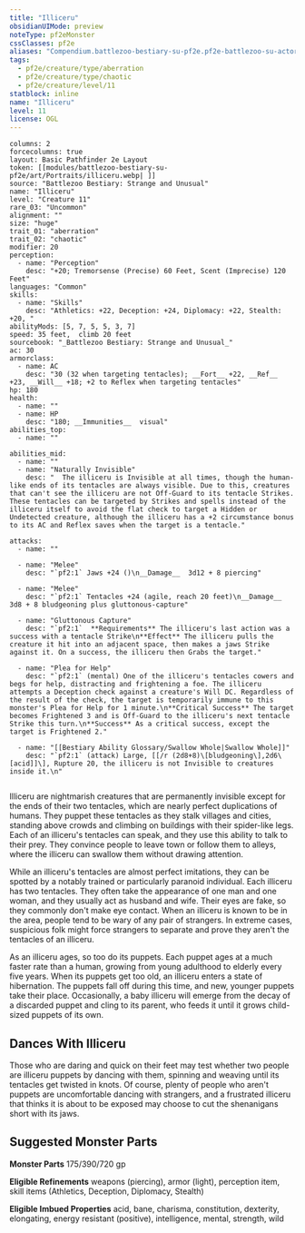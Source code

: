 ```yaml
---
title: "Illiceru"
obsidianUIMode: preview
noteType: pf2eMonster
cssClasses: pf2e
aliases: "Compendium.battlezoo-bestiary-su-pf2e.pf2e-battlezoo-su-actors.Actor.ZhTbzMBiD9gIlZIg" 
tags:
  - pf2e/creature/type/aberration
  - pf2e/creature/type/chaotic
  - pf2e/creature/level/11
statblock: inline
name: "Illiceru"
level: 11
license: OGL
---
```


```statblock
columns: 2
forcecolumns: true
layout: Basic Pathfinder 2e Layout
token: [[modules/battlezoo-bestiary-su-pf2e/art/Portraits/illiceru.webp| ]]
source: "Battlezoo Bestiary: Strange and Unusual"
name: "Illiceru"
level: "Creature 11"
rare_03: "Uncommon"
alignment: ""
size: "huge"
trait_01: "aberration"
trait_02: "chaotic"
modifier: 20
perception:
  - name: "Perception"
    desc: "+20; Tremorsense (Precise) 60 Feet, Scent (Imprecise) 120 Feet"
languages: "Common"
skills:
  - name: "Skills"
    desc: "Athletics: +22, Deception: +24, Diplomacy: +22, Stealth: +20, "
abilityMods: [5, 7, 5, 5, 3, 7]
speed: 35 feet,  climb 20 feet
sourcebook: "_Battlezoo Bestiary: Strange and Unusual_"
ac: 30
armorclass:
  - name: AC
    desc: "30 (32 when targeting tentacles); __Fort__ +22, __Ref__ +23, __Will__ +18; +2 to Reflex when targeting tentacles"
hp: 180
health:
  - name: ""
  - name: HP
    desc: "180; __Immunities__  visual"
abilities_top:
  - name: ""

abilities_mid:
  - name: ""
  - name: "Naturally Invisible"
    desc: "  The illiceru is Invisible at all times, though the human- like ends of its tentacles are always visible. Due to this, creatures that can't see the illiceru are not Off-Guard to its tentacle Strikes. These tentacles can be targeted by Strikes and spells instead of the illiceru itself to avoid the flat check to target a Hidden or Undetected creature, although the illiceru has a +2 circumstance bonus to its AC and Reflex saves when the target is a tentacle."

attacks:
  - name: ""

  - name: "Melee"
    desc: "`pf2:1` Jaws +24 ()\n__Damage__  3d12 + 8 piercing"

  - name: "Melee"
    desc: "`pf2:1` Tentacles +24 (agile, reach 20 feet)\n__Damage__  3d8 + 8 bludgeoning plus gluttonous-capture"

  - name: "Gluttonous Capture"
    desc: "`pf2:1`  **Requirements** The illiceru's last action was a success with a tentacle Strike\n**Effect** The illiceru pulls the creature it hit into an adjacent space, then makes a jaws Strike against it. On a success, the illiceru then Grabs the target."

  - name: "Plea for Help"
    desc: "`pf2:1` (mental) One of the illiceru's tentacles cowers and begs for help, distracting and frightening a foe. The illiceru attempts a Deception check against a creature's Will DC. Regardless of the result of the check, the target is temporarily immune to this monster's Plea for Help for 1 minute.\n**Critical Success** The target becomes Frightened 3 and is Off-Guard to the illiceru's next tentacle Strike this turn.\n**Success** As a critical success, except the target is Frightened 2."

  - name: "[[Bestiary Ability Glossary/Swallow Whole|Swallow Whole]]"
    desc: "`pf2:1` (attack) Large, [[/r (2d8+8)\[bludgeoning\],2d6\[acid]]\], Rupture 20, the illiceru is not Invisible to creatures inside it.\n"
 
```



Illiceru are nightmarish creatures that are permanently invisible except for the ends of their two tentacles, which are nearly perfect duplications of humans. They puppet these tentacles as they stalk villages and cities, standing above crowds and climbing on buildings with their spider-like legs. Each of an illiceru's tentacles can speak, and they use this ability to talk to their prey. They convince people to leave town or follow them to alleys, where the illiceru can swallow them without drawing attention.

While an illiceru's tentacles are almost perfect imitations, they can be spotted by a notably trained or particularly paranoid individual. Each illiceru has two tentacles. They often take the appearance of one man and one woman, and they usually act as husband and wife. Their eyes are fake, so they commonly don't make eye contact. When an illiceru is known to be in the area, people tend to be wary of any pair of strangers. In extreme cases, suspicious folk might force strangers to separate and prove they aren't the tentacles of an illiceru.

As an illiceru ages, so too do its puppets. Each puppet ages at a much faster rate than a human, growing from young adulthood to elderly every five years. When its puppets get too old, an illiceru enters a state of hibernation. The puppets fall off during this time, and new, younger puppets take their place. Occasionally, a baby illiceru will emerge from the decay of a discarded puppet and cling to its parent, who feeds it until it grows child-sized puppets of its own.

## Dances With Illiceru

Those who are daring and quick on their feet may test whether two people are illiceru puppets by dancing with them, spinning and weaving until its tentacles get twisted in knots. Of course, plenty of people who aren't puppets are uncomfortable dancing with strangers, and a frustrated illiceru that thinks it is about to be exposed may choose to cut the shenanigans short with its jaws.

## Suggested Monster Parts

**Monster Parts** 175/390/720 gp

**Eligible Refinements** weapons (piercing), armor (light), perception item, skill items (Athletics, Deception, Diplomacy, Stealth)

**Eligible Imbued Properties** acid, bane, charisma, constitution, dexterity, elongating, energy resistant (positive), intelligence, mental, strength, wild
